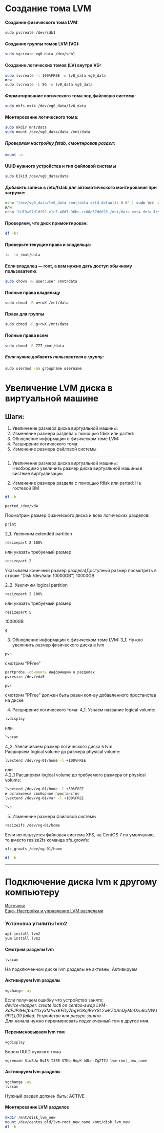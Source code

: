 # Создание тома LVM
#### Создание физического тома LVM:
```bash
sudo pvcreate /dev/sdb1
```

#### Создание группы томов LVM (VG):
```bash
sudo vgcreate vg0_data /dev/sdb1
```

#### Создание логических томов (LV) внутри VG:
```bash
sudo lvcreate -l 100%FREE -n lv0_data vg0_data
или
sudo lvcreate -L 5G -n lv0_data vg0_data 
```

#### Форматирование логического тома под файловую систему:
```bash
sudo mkfs.ext4 /dev/vg0_data/lv0_data
```

#### Монтирование логического тома:
```bash
sudo mkdir mnt/data
sudo mount /dev/vg0_data/data /mnt/data
```

##### Проверяем настройку fstab, смонтировав раздел:
```bash
mount -a
```

#### UUID нужного устройства и тип файловой системы
```bash
sudo blkid /dev/vg0_data/data
```

#### Добавить запись в /etc/fstab для автоматического монтирования при загрузке:
```bash
echo "/dev/vg0_data/lv0_data /mnt/data ext4 defaults 0 0" | sudo tee -a /etc/fstab
или
echo "UUID=97d1df92-e1c5-46d7-96be-ce00d57dd026 /mnt/data ext4 defaults 0 0" >> /etc/fstab
```

#### Проверяем, что диск примонтирован:
```bash
df -hT
```

#### Проверьте текущие права и владельца:
```bash
ls -ld /mnt/data
```

#### Если владелец — root, а вам нужно дать доступ обычному пользователю:
```bash
sudo chown -R user:user /mnt/data
```
#### Полные права владельцу
```bash
sudo chmod -R u+rwX /mnt/data
```

#### Права для группы
```bash
sudo chmod -R g+rwX /mnt/data
```

#### Полные права всем
```bash
sudo chmod -R 777 /mnt/data
```

##### Если нужно добавить пользователя в группу:
```bash
sudo usermod -aG groupname username
```


# Увеличение LVM диска в виртуальной машине
## Шаги:
1. Увеличение размера диска виртуальной машины:
2. Изменение размера раздела с помощью fdisk или parted:
3. Обновление информации о физическом томе LVM:
4. Расширение логического тома:
5. Изменение размера файловой системы:
---
1. Увеличение размера диска виртуальной машины:  
Необходимо увеличить размер диска виртуальной машины в системе виртуализации

3. Изменение размера раздела с помощью fdisk или parted:
На гостевой ВМ  
```bash
df -h
```
```baSH
parted /dev/vda
```

Посмотрим размер физического диска и всех логических разделов:
```bash
print
```

2_1. Увеличим extended partition
```bash
resizepart 2 100%
```
или указать требуемый размер
```bash
resizepart 2
```
Указываем конечный размер раздела(Доступный размер посмотреть в строке "Disk /dev/sda: 10000GB")
10000GB

2_2. Увеличим logical partition
```bash
resizepart 2 100%
```
или указать требуемый размер
```bash
resizepart 5
```
10000GB
```bash
q
```
3. Обновление информации о физическом томе LVM:
3_1. Нужно увеличить размер физического диска в lvm  
```bash
pvs
```
смотрим "PFree"
```bash
partprobe -обновить информацию о разделах
pvresize /dev/vda5
```
```bash
pvs
```
смотрим "PFree" должен быть равен кол-ву добавленного простанства на диске  

4. Расширение логического тома:
4_1. Узнаем название logical volume:
```bash
lvdisplay
```
или
```bash
lvscan
```

4_2. Увеличиваем размер логического диска в lvm  
Расширяем logical volume до размера physical volume:  
```bash
lvextend /dev/vg-01/home -l +100%FREE
```
или  
4.2_1 Расширяем logical volume до требуемого размера от physical volume:  
```bash
lvextend /dev/vg-01/home -l +50%FREE
и оставшееся свободное простанство 
lvextend /dev/vg-01/var -l +100%FREE
```
```bash
lvs
```

5. Изменение размера файловой системы:
```bash
resize2fs /dev/vg-01/home
```

Если используется файловая система XFS, на CentOS 7 по умолчанию, то вместо resize2fs команда xfs_growfs:
```bash
xfs_growfs /dev/vg-01/home
```
```bash
df -h
```
----

# Подключение диска lvm к другому компьютеру
[Источник](https://itproffi.ru/podklyuchenie-diska-lvm-k-drugomu-kompyuteru)  
[Еще- Настройка и управление LVM разделами](https://winitpro.ru/index.php/2019/10/28/nastrojka-lvm-razdelov-v-linux/)  
### Установка утилиты lvm2

```bash
apt install lvm2
yum install lvm2
```

#### Смотрим разделы lvm

```bash
lvscan
```
На подключенном диске lvm разделы не активны, Активируем:

#### Активируем lvm разделы
```bash
vgchange -ay
```
Если получаем ошибку что устройство занято:  
_device-mapper: create ioctl on centos-swap LVM-XdEJP3Hsfbd211xy3MtwxKFDy7bgVOKqlBvYSL2wKZ0AnQyMeDzu6UNWJ9PlLL09 failed: Устройство или ресурс занято_  
Для начала нужно переименовать подключенный том в другое имя.  

#### Переименовываем lvm том

```bash
vgdisplay
```
Берем UUID нужного тома

```bash
vgrename SiwSUw-BqIR-I3EB-S7Kq-HopK-b8Ln-Zg2T7U lvm-root_new_name

```
#### Активируем lvm разделы

```bash
vgchange -ay
lvscan
```
Нужный раздел должен быть: ACTIVE  

#### Монтирование LVM разделов

```bash
mkdir /mnt/disk_lvm_new
mount /dev/centos_old/lvm-root_new_name /mnt/disk_lvm_new
df -h
```
